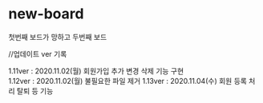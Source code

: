 # new-board
첫번째 보드가 망하고 두번째 보드


//업데이트 ver 기록

1.11ver : 2020.11.02(월) 회원가입 추가 변경 삭제 기능 구현     
1.12ver : 2020.11.02(월) 불필요한 파일 제거
1.13ver : 2020.11.04(수) 회원 등록 처리 탈퇴 등 기능 
